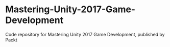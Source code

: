 # Mastering-Unity-2017-Game-Development
Code repository for Mastering Unity 2017 Game Development, published by Packt
